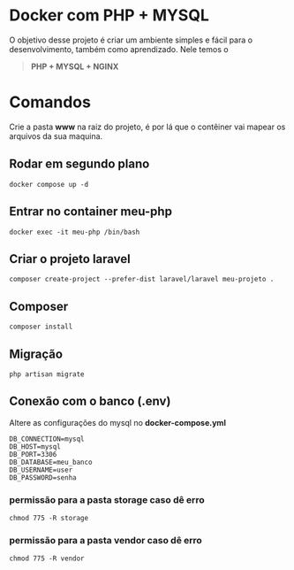 # Docker com PHP + MYSQL 

O objetivo desse projeto é criar um ambiente simples e fácil para o desenvolvimento, também como aprendizado.
Nele temos o 

> **PHP + MYSQL + NGINX**


# Comandos

Crie a pasta **www** na raiz do projeto, é por lá que o contêiner vai mapear os arquivos da sua maquina.

## Rodar em segundo plano

    docker compose up -d

## Entrar no container meu-php

    docker exec -it meu-php /bin/bash

## Criar o projeto laravel

    composer create-project --prefer-dist laravel/laravel meu-projeto .

## Composer
    composer install

## Migração

    php artisan migrate
## Conexão com o banco (.env)
Altere as configurações do mysql no **docker-compose.yml**

    DB_CONNECTION=mysql
    DB_HOST=mysql
    DB_PORT=3306
    DB_DATABASE=meu_banco
    DB_USERNAME=user
    DB_PASSWORD=senha

### permissão para a pasta storage caso dê erro

    chmod 775 -R storage

### permissão para a pasta vendor caso dê erro

    chmod 775 -R vendor